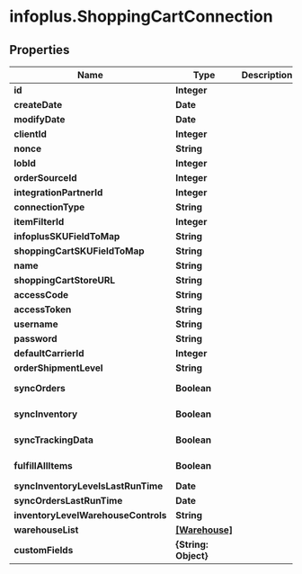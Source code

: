 # infoplus.ShoppingCartConnection

## Properties
Name | Type | Description | Notes
------------ | ------------- | ------------- | -------------
**id** | **Integer** |  | [optional] 
**createDate** | **Date** |  | [optional] 
**modifyDate** | **Date** |  | [optional] 
**clientId** | **Integer** |  | [optional] 
**nonce** | **String** |  | [optional] 
**lobId** | **Integer** |  | 
**orderSourceId** | **Integer** |  | 
**integrationPartnerId** | **Integer** |  | 
**connectionType** | **String** |  | 
**itemFilterId** | **Integer** |  | [optional] 
**infoplusSKUFieldToMap** | **String** |  | 
**shoppingCartSKUFieldToMap** | **String** |  | 
**name** | **String** |  | 
**shoppingCartStoreURL** | **String** |  | 
**accessCode** | **String** |  | 
**accessToken** | **String** |  | 
**username** | **String** |  | 
**password** | **String** |  | 
**defaultCarrierId** | **Integer** |  | [optional] 
**orderShipmentLevel** | **String** |  | 
**syncOrders** | **Boolean** |  | [default to false]
**syncInventory** | **Boolean** |  | [default to false]
**syncTrackingData** | **Boolean** |  | [default to false]
**fulfillAllItems** | **Boolean** |  | [default to false]
**syncInventoryLevelsLastRunTime** | **Date** |  | [optional] 
**syncOrdersLastRunTime** | **Date** |  | [optional] 
**inventoryLevelWarehouseControls** | **String** |  | 
**warehouseList** | [**[Warehouse]**](Warehouse.md) |  | [optional] 
**customFields** | **{String: Object}** |  | [optional] 


